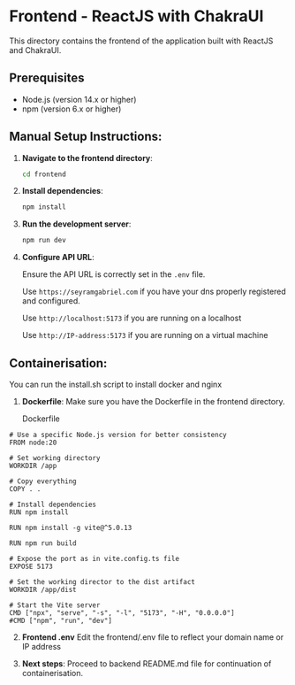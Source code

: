 # Frontend - ReactJS with ChakraUI

This directory contains the frontend of the application built with ReactJS and ChakraUI.

## Prerequisites

- Node.js (version 14.x or higher)
- npm (version 6.x or higher)

## Manual Setup Instructions:

1. **Navigate to the frontend directory**:
    ```sh
    cd frontend
    ```

2. **Install dependencies**:
    ```sh
    npm install
    ```

3. **Run the development server**:
    ```sh
    npm run dev
    ```

4. **Configure API URL**:

   Ensure the API URL is correctly set in the `.env` file.
   
   Use ```https://seyramgabriel.com``` if you have your dns properly registered and configured.

   Use ```http://localhost:5173``` if you are running on a localhost

   Use ```http://IP-address:5173``` if you are running on a virtual machine

## Containerisation:
You can run the install.sh script to install docker and nginx 

1. **Dockerfile**:
    Make sure you have the Dockerfile in the frontend directory.

    Dockerfile
```
# Use a specific Node.js version for better consistency
FROM node:20

# Set working directory
WORKDIR /app

# Copy everything
COPY . .

# Install dependencies
RUN npm install

RUN npm install -g vite@^5.0.13

RUN npm run build

# Expose the port as in vite.config.ts file
EXPOSE 5173

# Set the working director to the dist artifact
WORKDIR /app/dist

# Start the Vite server
CMD ["npx", "serve", "-s", "-l", "5173", "-H", "0.0.0.0"]
#CMD ["npm", "run", "dev"]
```

2. **Frontend .env**
   Edit the frontend/.env file to reflect your domain name or IP address

3. **Next steps**: Proceed to backend README.md file for continuation of containerisation. 



   
